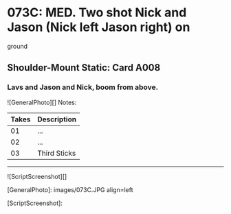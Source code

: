 # 073C: MED. Two shot Nick and Jason (Nick left Jason right) onground

## Shoulder-Mount Static: Card A008

### Lavs and Jason and Nick, boom from above.

![GeneralPhoto][]
Notes: 

| Takes | Description |
|:---|:----|
| 01 | ... |
| 02 | ... |
| 03 | Third Sticks |

----

![ScriptScreenshot][]


[GeneralPhoto]:  images/073C.JPG align=left

[ScriptScreenshot]: 